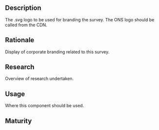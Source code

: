 ## Description
The .svg logo to be used for branding the survey. The ONS logo should be called from the CDN.
## Rationale
Display of corporate branding related to this survey.
## Research
Overview of research undertaken.
## Usage
Where this component should be used.
## Maturity
